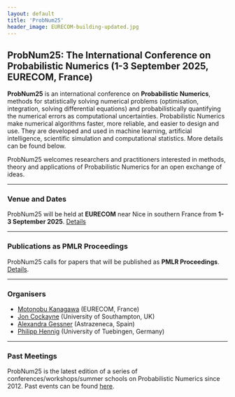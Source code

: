 ```yaml
---
layout: default
title: 'ProbNum25'
header_image: EURECOM-building-updated.jpg
---
```

## ProbNum25: The International Conference on Probabilistic Numerics (1-3 September 2025, EURECOM, France) 

**ProbNum25** is an international conference on **Probabilistic Numerics**, methods for statistically solving numerical problems (optimisation, integration, solving differential equations) and probabilistically quantifying the numerical errors as computational uncertainties. Probabilistic Numerics make numerical algorithms faster, more reliable, and easier to design and use. They are developed and used in machine learning, artificial intelligence, scientific simulation and computational statistics. More details can be found below. 

ProbNum25 welcomes researchers and practitioners interested in methods, theory and applications of Probabilistic Numerics for an open exchange of ideas.

--- 
### Venue and Dates

ProbNum25 will be held at **EURECOM** near Nice in southern France from **1-3 September 2025**. [Details](/venue.html)

--- 
### Publications as PMLR Proceedings
ProbNum25 calls for papers that will be published as **PMLR Proceedings**. [Details](/submissions.html).

---
### Organisers  

- [Motonobu Kanagawa](https://sites.google.com/site/motonobukanagawa/) (EURECOM, France)
- [Jon Cockayne](https://joncockayne.me/) (University of Southampton, UK)
- [Alexandra Gessner](https://github.com/alpiges) (Astrazeneca, Spain)
- [Philipp Hennig](https://uni-tuebingen.de/en/fakultaeten/mathematisch-naturwissenschaftliche-fakultaet/fachbereiche/informatik/lehrstuehle/methods-of-machine-learning/start/) (University of Tuebingen, Germany)

---
### Past Meetings
ProbNum25 is the latest edition of a series of conferences/workshops/summer schools on Probabilistic Numerics since 2012. Past events can be found [here](https://www.probabilistic-numerics.org/meetings/).

